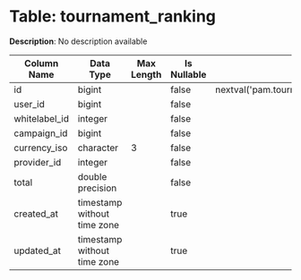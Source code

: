 # Table: tournament_ranking

**Description**: No description available

| Column Name | Data Type | Max Length | Is Nullable | Default | Primary Key | Foreign Key |
|-------------|-----------|------------|-------------|---------|-------------|-------------|
| id | bigint |  | false | nextval('pam.tournament_ranking_id_seq'::regclass) | tournament_ranking | tournament_ranking |
| user_id | bigint |  | false |  | tournament_ranking | users |
| whitelabel_id | integer |  | false |  | tournament_ranking | whitelabels |
| campaign_id | bigint |  | false |  | tournament_ranking | campaigns |
| currency_iso | character | 3 | false |  | tournament_ranking | currencies |
| provider_id | integer |  | false |  | tournament_ranking | providers |
| total | double precision |  | false |  |  |  |
| created_at | timestamp without time zone |  | true |  |  |  |
| updated_at | timestamp without time zone |  | true |  |  |  |
